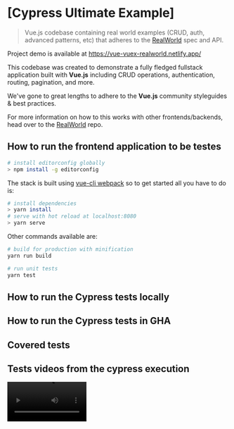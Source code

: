 # [Cypress Ultimate Example]

> Vue.js codebase containing real world examples (CRUD, auth, advanced patterns, etc) that adheres to the [RealWorld](https://github.com/gothinkster/realworld) spec and API.

Project demo is available at https://vue-vuex-realworld.netlify.app/

This codebase was created to demonstrate a fully fledged fullstack application built with **Vue.js** including CRUD operations, authentication, routing, pagination, and more.

We've gone to great lengths to adhere to the **Vue.js** community styleguides & best practices.

For more information on how to this works with other frontends/backends, head over to the [RealWorld](https://github.com/gothinkster/realworld) repo.

## How to run the frontend application to be testes

```bash
# install editorconfig globally
> npm install -g editorconfig
```

The stack is built using [vue-cli webpack](https://github.com/vuejs-templates/webpack) so to get started all you have to do is:

```bash
# install dependencies
> yarn install
# serve with hot reload at localhost:8080
> yarn serve
```

Other commands available are:

```bash
# build for production with minification
yarn run build

# run unit tests
yarn test
```

## How to run the Cypress tests locally

## How to run the Cypress tests in GHA

## Covered tests

## Tests videos from the cypress execution

<video src='https://github.com/CaiqueCoelho/cypress-test/blob/main/cypress/TestReport/videos/Signin%26Signup.cy.js.mp4' width=180/>
<video src='https://github.com/CaiqueCoelho/cypress-test/blob/main/cypress/TestReport/videos/ArticleFlow.cy.js.mp4' width=180/>
